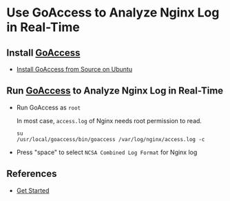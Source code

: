 # Use GoAccess to Analyze Nginx Log in Real-Time

## Install [GoAccess](https://goaccess.io/)
* [Install GoAccess from Source on Ubuntu](https://github.com/northbright/Notes/blob/master/goaccess/install-goaccess-from-source-on-ubuntu.md)

## Run [GoAccess](https://goaccess.io/) to Analyze Nginx Log in Real-Time
* Run GoAccess as `root`

  In most case, `access.log` of Nginx needs root permission to read.

  ```
  su
  /usr/local/goaccess/bin/goaccess /var/log/nginx/access.log -c
  ```

* Press "space" to select `NCSA Combined Log Format` for Nginx log

## References
* [Get Started](https://goaccess.io/get-started)
